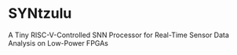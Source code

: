 # SYNtzulu
A Tiny RISC-V-Controlled SNN Processor for Real-Time Sensor Data Analysis on Low-Power FPGAs

